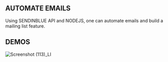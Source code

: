 ## AUTOMATE EMAILS

Using SENDINBLUE API and NODEJS, one can automate emails and build a mailing list feature.

## DEMOS

![Screenshot (113)_LI](https://user-images.githubusercontent.com/67150257/126473359-31d16ba1-a408-410d-8b37-e875446099f1.jpg)


